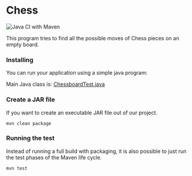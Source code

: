 # Chess

![Java CI with Maven](https://github.com/ashusharmatech/chess/workflows/Java%20CI%20with%20Maven/badge.svg)

This program tries to find all the possible moves of Chess pieces on an empty board.


### Installing

You can run your application using a simple java program:

Main Java class is: [ChessboardTest.java](src/test/java/io/game/ChessboardTest.java)

### Create a JAR file
If you want to create an executable JAR file out of our project. 
```
mvn clean package
```

### Running the test
Instead of running a full build with packaging, it is also possible to just run the test phases of the Maven life cycle.
```
mvn test
```
